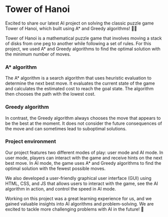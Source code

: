 # Tower of Hanoi
Excited to share our latest AI project on solving the classic puzzle game Tower of Hanoi, which built using A* and Greedy algorithms! 🤖🧩

Tower of Hanoi is a mathematical puzzle game that involves moving a stack of disks from one peg to another while following a set of rules. For this project, we used A* and Greedy algorithms to find the optimal solution with the minimum number of moves.

###  A* algorithm
The A* algorithm is a search algorithm that uses heuristic evaluation to determine the next best move. It evaluates the current state of the game and calculates the estimated cost to reach the goal state. The algorithm then chooses the path with the lowest cost.

###  Greedy algorithm
In contrast, the Greedy algorithm always chooses the move that appears to be the best at the moment. It does not consider the future consequences of the move and can sometimes lead to suboptimal solutions.

### Project environment
Our project features two different modes of play: user mode and AI mode. In user mode, players can interact with the game and receive hints on the next best move. In AI mode, the game uses A* and Greedy algorithms to find the optimal solution with the fewest possible moves.

We also developed a user-friendly graphical user interface (GUI) using HTML, CSS, and JS that allows users to interact with the game, see the AI algorithm in action, and control the speed in AI mode.

Working on this project was a great learning experience for us, and we gained valuable insights into AI algorithms and problem-solving. We are excited to tackle more challenging problems with AI in the future! 🚀
